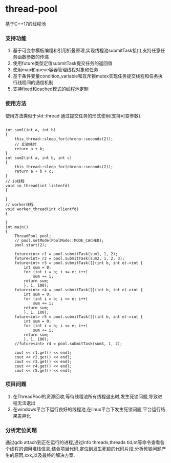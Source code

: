 # thread-pool
基于C++17的线程池


### 支持功能
1. 基于可变参模板编程和引用折叠原理,实现线程池submitTask接口,支持任意任务函数参数的传递
2. 使用future类型定值submitTask提交任务的返回值
3. 使用map和queue容器管理线程对象和任务
4. 基于条件变量condition_variable和互斥锁mutex实现任务提交线程和任务执行线程间的通信机制
5. 支持fixed和cached模式的线程池定制


### 使用方法
使用方法类似于std::thread
通过提交任务的形式使用(支持可变参数).

~~~

int sum1(int a, int b)
{
    this_thread::sleep_for(chrono::seconds(2));
    // 比较耗时
    return a + b;
}
int sum2(int a, int b, int c)
{
    this_thread::sleep_for(chrono::seconds(2));
    return a + b + c;
}
// io线程 
void io_thread(int listenfd)
{

}
// worker线程
void worker_thread(int clientfd)
{

}
int main()
{
    ThreadPool pool;
    // pool.setMode(PoolMode::MODE_CACHED);
    pool.start(2);

    future<int> r1 = pool.submitTask(sum1, 1, 2);
    future<int> r2 = pool.submitTask(sum2, 1, 2, 3);
    future<int> r3 = pool.submitTask([](int b, int e)->int {
        int sum = 0;
        for (int i = b; i <= e; i++)
            sum += i;
        return sum;
        }, 1, 100);
    future<int> r4 = pool.submitTask([](int b, int e)->int {
        int sum = 0;
        for (int i = b; i <= e; i++)
            sum += i;
        return sum;
        }, 1, 100);
    future<int> r5 = pool.submitTask([](int b, int e)->int {
        int sum = 0;
        for (int i = b; i <= e; i++)
            sum += i;
        return sum;
        }, 1, 100);
    //future<int> r4 = pool.submitTask(sum1, 1, 2);

    cout << r1.get() << endl;
    cout << r2.get() << endl;
    cout << r3.get() << endl;
    cout << r4.get() << endl;
    cout << r5.get() << endl;
~~~

### 项目问题

1. 在ThreadPool的资源回收,等待线程池所有线程退出时,发生死锁问题,导致进程无法退出
2. 在windows平台下运行良好的线程池,在linux平台下发生死锁问题,平台运行结果差异化

### 分析定位问题

通过gdb attach到正在运行的进程,通过info threads,threads tid,bt等命令查看各个线程的调用堆栈信息,结合项目代码,定位到发生死锁的代码片段,分析死锁问题产生的原因,xxx,以及最终的解决方案.

